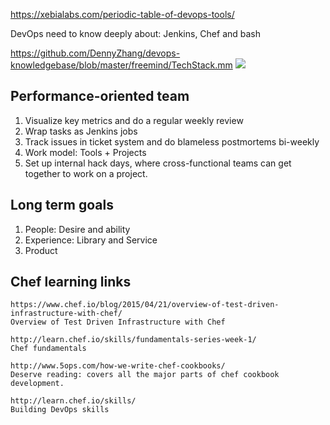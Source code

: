 https://xebialabs.com/periodic-table-of-devops-tools/

DevOps need to know deeply about: Jenkins, Chef and bash

https://github.com/DennyZhang/devops-knowledgebase/blob/master/freemind/TechStack.mm
![](../images/techstack.png)

## Performance-oriented team
1. Visualize key metrics and do a regular weekly review
2. Wrap tasks as Jenkins jobs
3. Track issues in ticket system and do blameless postmortems bi-weekly
4. Work model: Tools + Projects
5. Set up internal hack days, where cross-functional teams can get together to work on a project.

## Long term goals
1. People: Desire and ability
2. Experience: Library and Service
3. Product

## Chef learning links
```
https://www.chef.io/blog/2015/04/21/overview-of-test-driven-infrastructure-with-chef/
Overview of Test Driven Infrastructure with Chef

http://learn.chef.io/skills/fundamentals-series-week-1/
Chef fundamentals

http://www.5ops.com/how-we-write-chef-cookbooks/
Deserve reading: covers all the major parts of chef cookbook development.

http://learn.chef.io/skills/
Building DevOps skills
```
